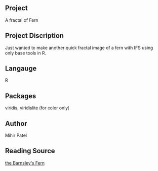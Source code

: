 Project
--------
A fractal of Fern

Project Discription
--------------------
Just wanted to make another quick fractal image of a fern with IFS using only base tools in R.   

Langauge
---------
R

Packages
--------
viridis, viridislite (for color only)

Author
------
Mihir Patel

Reading Source
------
[the Barnsley's Fern](https://en.wikipedia.org/wiki/Barnsley_fern)
